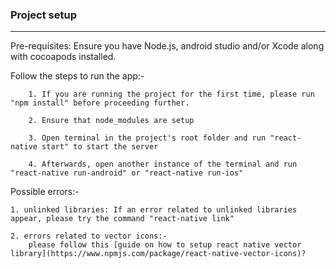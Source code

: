 ### Project setup
---

Pre-requisites: Ensure you have Node.js, android studio and/or Xcode along with cocoapods installed.

Follow the steps to run the app:- 

        1. If you are running the project for the first time, please run "npm install" before proceeding further.
        
        2. Ensure that node_modules are setup
        
        3. Open terminal in the project's root folder and run "react-native start" to start the server
        
        4. Afterwards, open another instance of the terminal and run "react-native run-android" or "react-native run-ios"


Possible errors:-

    1. unlinked libraries: If an error related to unlinked libraries appear, please try the command "react-native link"
    
    2. errors related to vector icons:- 
        please follow this [guide on how to setup react native vector library](https://www.npmjs.com/package/react-native-vector-icons)?
